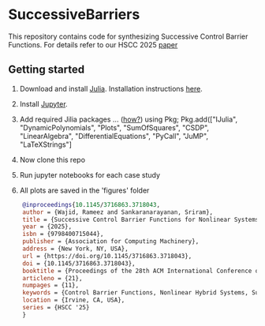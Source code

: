 # SuccessiveBarriers
This repository contains code for synthesizing Successive Control Barrier Functions. For details refer to our HSCC 2025 [paper]([https://home.cs.colorado.edu/~srirams/papers/successive-control-barrier-functions.pdf](https://dl.acm.org/doi/pdf/10.1145/3716863.3718043))
## Getting started
1. Download and install [Julia](https://julialang.org/). Installation instructions [here](https://docs.julialang.org/en/v1/manual/installation/).
2. Install [Jupyter](https://jupyter.org/).
3. Add required Jilia packages ... ([how?](https://docs.julialang.org/en/v1/stdlib/Pkg/))
   using Pkg;
   Pkg.add(["IJulia", "DynamicPolynomials", "Plots", "SumOfSquares", "CSDP", "LinearAlgebra", "DifferentialEquations", "PyCall", "JuMP", "LaTeXStrings"]
   
4. Now clone this repo
5. Run jupyter notebooks for each case study
6. All plots are saved in the 'figures' folder

```bibtex
    @inproceedings{10.1145/3716863.3718043,
    author = {Wajid, Rameez and Sankaranarayanan, Sriram},
    title = {Successive Control Barrier Functions for Nonlinear Systems},
    year = {2025},
    isbn = {9798400715044},
    publisher = {Association for Computing Machinery},
    address = {New York, NY, USA},
    url = {https://doi.org/10.1145/3716863.3718043},
    doi = {10.1145/3716863.3718043},
    booktitle = {Proceedings of the 28th ACM International Conference on Hybrid Systems: Computation and Control},
    articleno = {21},
    numpages = {11},
    keywords = {Control Barrier Functions, Nonlinear Hybrid Systems, Sum Of Squares Programming},
    location = {Irvine, CA, USA},
    series = {HSCC '25}
    }
```
